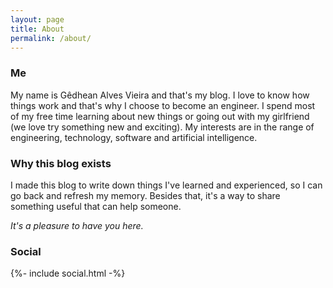 ```yaml
---
layout: page
title: About
permalink: /about/
---
```


### Me

My name is Gêdhean Alves Vieira and that's my blog. I love to know how things work and that's why I choose to become an engineer.
I spend most of my free time learning about new things or going out with my girlfriend (we love try something new and exciting). My interests are in the range of engineering, technology, software and artificial intelligence.

### Why this blog exists

I made this blog to write down things I've learned and experienced, so I can go back and refresh my memory.
Besides that, it's a way to share something useful that can help someone.

*It's a pleasure to have you here.*

### Social

<div>
{%- include social.html -%}
</div>
